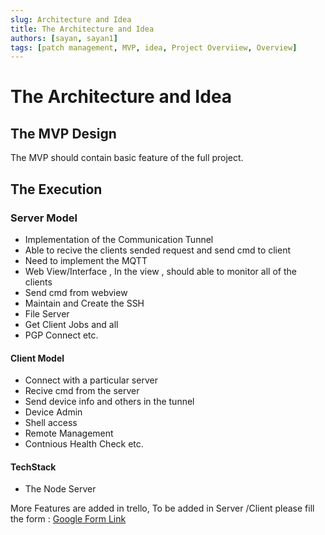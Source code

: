 ```yaml
---
slug: Architecture and Idea 
title: The Architecture and Idea 
authors: [sayan, sayan1]
tags: [patch management, MVP, idea, Project Overviiew, Overview]
---
```


# The Architecture and Idea 

## The MVP Design 

The MVP should contain basic feature of the full project.


## The Execution

### Server Model 
- Implementation of the Communication Tunnel 
- Able to recive the clients sended request and send cmd to client 
- Need to implement the MQTT 
- Web View/Interface , In the view , should able to monitor all of the clients 
- Send cmd from webview
- Maintain and Create the SSH 
- File Server
- Get Client Jobs and all 
- PGP Connect etc.
#### Client Model 
- Connect with a particular server 
-  Recive cmd from the server 
- Send device info and others in the tunnel 
- Device Admin 
- Shell access
- Remote Management
- Contnious Health Check etc.

#### TechStack
-  The Node Server 

More Features are added in trello,
To be added in Server /Client please fill the form : [Google Form Link](https://forms.gle/MiiH2t1eQ7F6FdmaA)
